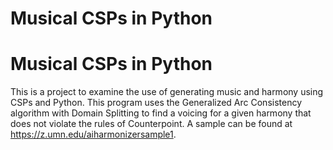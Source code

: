 # Musical CSPs in Python

# Musical CSPs in Python

This is a project to examine the use of generating music and harmony using CSPs and Python. 
This program uses the Generalized Arc Consistency algorithm with Domain Splitting to find a 
voicing for a given harmony that does not violate the rules of Counterpoint. A sample can
be found at https://z.umn.edu/aiharmonizersample1.
